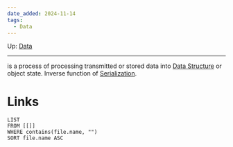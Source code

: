 ```yaml
---
date_added: 2024-11-14
tags:
  - Data
---
```

Up: [Data](Data.md)
___
 is a process of processing transmitted or stored data into [Data Structure](Data%20Structure) or object state. Inverse function of [Serialization](Serialization).

# Links
```dataview
LIST
FROM [[]]
WHERE contains(file.name, "")
SORT file.name ASC
```

